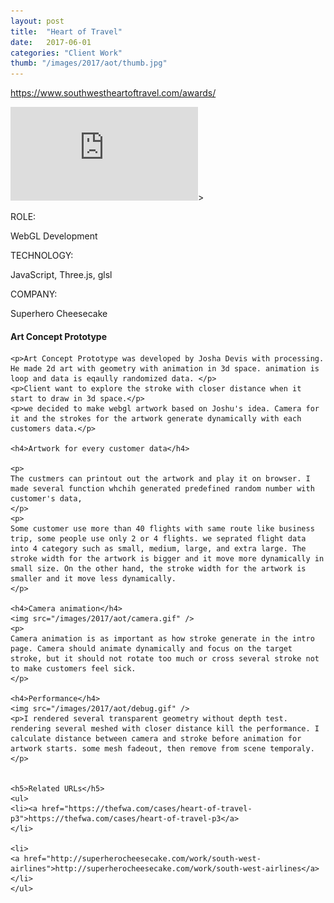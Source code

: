 ```yaml
---
layout: post
title:  "Heart of Travel"
date:   2017-06-01
categories: "Client Work"
thumb: "/images/2017/aot/thumb.jpg"
---
```

<a href="https://www.southwestheartoftravel.com/awards/">https://www.southwestheartoftravel.com/awards/</a>

<div class="video-wrapper">
<iframe  src="https://www.youtube.com/embed/2Dr_0dwNDEU" frameborder="0" allowfullscreen></iframe>>
</div>

<div class="post-category">
<p class="post-title">ROLE:</p> 
<p class="post-value">WebGL Development</p>
</div>


<div class="post-category">
<p class="post-title">TECHNOLOGY:</p> 
<p class="post-value">JavaScript, Three.js, glsl</p>
</div>


<div class="post-category">
<p class="post-title">COMPANY:</p> 
<p class="post-value">Superhero Cheesecake</p>
</div>

<div class="post-description">
    <h4>Art Concept Prototype</h4>

    <p>Art Concept Prototype was developed by Josha Devis with processing. He made 2d art with geometry with animation in 3d space. animation is loop and data is eqaully randomized data. </p>
    <p>Client want to explore the stroke with closer distance when it start to draw in 3d space.</p>
    <p>we decided to make webgl artwork based on Joshu's idea. Camera for it and the strokes for the artwork generate dynamically with each customers data.</p>

    <h4>Artwork for every customer data</h4>

    <p>
    The custmers can printout out the artwork and play it on browser. I made several function whchih generated predefined random number with customer's data, 
    </p>
    <p>
    Some customer use more than 40 flights with same route like business trip, some people use only 2 or 4 flights. we seprated flight data into 4 category such as small, medium, large, and extra large. The stroke width for the artwork is bigger and it move more dynamically in small size. On the other hand, the stroke width for the artwork is smaller and it move less dynamically.
    </p>

    <h4>Camera animation</h4>
    <img src="/images/2017/aot/camera.gif" />
    <p>
    Camera animation is as important as how stroke generate in the intro page. Camera should animate dynamically and focus on the target stroke, but it should not rotate too much or cross several stroke not to make customers feel sick.
    </p>

    <h4>Performance</h4>
    <img src="/images/2017/aot/debug.gif" />
    <p>I rendered several transparent geometry without depth test. rendering several meshed with closer distance kill the performance. I calculate distance between camera and stroke before animation for artwork starts. some mesh fadeout, then remove from scene temporaly.</p>


    <h5>Related URLs</h5>
    <ul>
    <li><a href="https://thefwa.com/cases/heart-of-travel-p3">https://thefwa.com/cases/heart-of-travel-p3</a>
    </li>

    <li>
    <a href="http://superherocheesecake.com/work/south-west-airlines">http://superherocheesecake.com/work/south-west-airlines</a>
    </li>
    </ul>
</div>